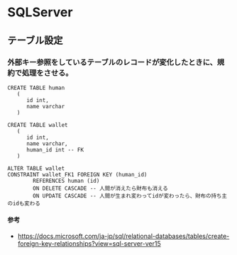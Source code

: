 # SQLServer

## テーブル設定

### 外部キー参照をしているテーブルのレコードが変化したときに、規約で処理をさせる。
```
CREATE TABLE human 
   (
      id int,
      name varchar
   )
   
CREATE TABLE wallet
   (
      id int,
      name varchar,
      human_id int -- FK
   )

ALTER TABLE wallet
CONSTRAINT wallet_FK1 FOREIGN KEY (human_id)
        REFERENCES human (id)
        ON DELETE CASCADE -- 人間が消えたら財布も消える
        ON UPDATE CASCADE -- 人間が生まれ変わってidが変わったら、財布の持ち主のidも変わる
```

#### 参考
- https://docs.microsoft.com/ja-jp/sql/relational-databases/tables/create-foreign-key-relationships?view=sql-server-ver15
